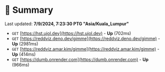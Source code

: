 # 📖 Summary
Last updated: **7/9/2024, 7:23:30 PTG "Asia/Kuala_Lumpur"**

- `GET` [https://hst.ujol.dev](https://hst.ujol.dev) - **Up** (702ms)
- `GET` [https://reddviz.deno.dev/gimme](https://reddviz.deno.dev/gimme) - **Up** (2981ms)
- `GET` [https://reddviz.amar.kim/gimme](https://reddviz.amar.kim/gimme) - **Up** (414ms)
- `GET` [https://dumb.onrender.com](https://dumb.onrender.com) - **Up** (966ms)
